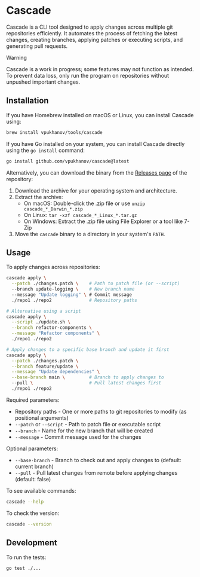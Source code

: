# Cascade

Cascade is a CLI tool designed to apply changes across multiple git repositories efficiently. It automates the process of fetching the latest changes, creating branches, applying patches or executing scripts, and generating pull requests.

> [!WARNING]
> Cascade is a work in progress; some features may not function as intended. To prevent data loss, only run the program on repositories without unpushed important changes.

## Installation

If you have Homebrew installed on macOS or Linux, you can install Cascade using:

```sh
brew install vpukhanov/tools/cascade
```

If you have Go installed on your system, you can install Cascade directly using the `go install` command:

```sh
go install github.com/vpukhanov/cascade@latest
```

Alternatively, you can download the binary from the [Releases page](https://github.com/vpukhanov/cascade/releases) of the repository:

1. Download the archive for your operating system and architecture.
2. Extract the archive:
   - On macOS: Double-click the .zip file or use `unzip cascade_*_Darwin_*.zip`
   - On Linux: `tar -xzf cascade_*_Linux_*.tar.gz`
   - On Windows: Extract the .zip file using File Explorer or a tool like 7-Zip
3. Move the `cascade` binary to a directory in your system's `PATH`.

## Usage

To apply changes across repositories:

```bash
cascade apply \
  --patch ./changes.patch \    # Path to patch file (or --script)
  --branch update-logging \    # New branch name
  --message "Update logging" \ # Commit message
  ./repo1 ./repo2              # Repository paths

# Alternative using a script
cascade apply \
  --script ./update.sh \
  --branch refactor-components \
  --message "Refactor components" \
  ./repo1 ./repo2

# Apply changes to a specific base branch and update it first
cascade apply \
  --patch ./changes.patch \
  --branch feature/update \
  --message "Update dependencies" \
  --base-branch main \         # Branch to apply changes to
  --pull \                     # Pull latest changes first
  ./repo1 ./repo2
```

Required parameters:

- Repository paths - One or more paths to git repositories to modify (as positional arguments)
- `--patch` or `--script` - Path to patch file or executable script
- `--branch` - Name for the new branch that will be created
- `--message` - Commit message used for the changes

Optional parameters:

- `--base-branch` - Branch to check out and apply changes to (default: current branch)
- `--pull` - Pull latest changes from remote before applying changes (default: false)

To see available commands:

```bash
cascade --help
```

To check the version:

```bash
cascade --version
```

## Development

To run the tests:

```bash
go test ./...
```
